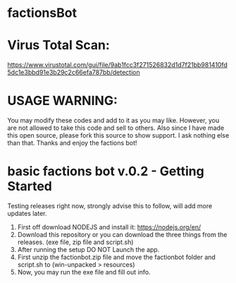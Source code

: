 # factionsBot

# Virus Total Scan:

https://www.virustotal.com/gui/file/9ab1fcc3f271526832d1d7f21bb981410fd5dc1e3bbd91e3b29c2c66efa787bb/detection

# USAGE WARNING:

You may modify these codes and add to it as you may like.
However, you are not allowed to take this code and sell to others.
Also since I have made this open source, please fork this source
to show support. I ask nothing else than that. Thanks and enjoy the factions bot!

# basic factions bot v.0.2 - Getting Started
Testing releases right now, strongly advise this to follow, will add more updates later.
1. First off download NODEJS and install it: https://nodejs.org/en/
2. Download this repository or you can download the three things from the releases. (exe file, zip file and script.sh)
3. After running the setup DO NOT Launch the app.
4. First unzip the factionbot.zip file and move the factionbot folder and script.sh to (win-unpacked > resources)
5. Now, you may run the exe file and fill out info.
